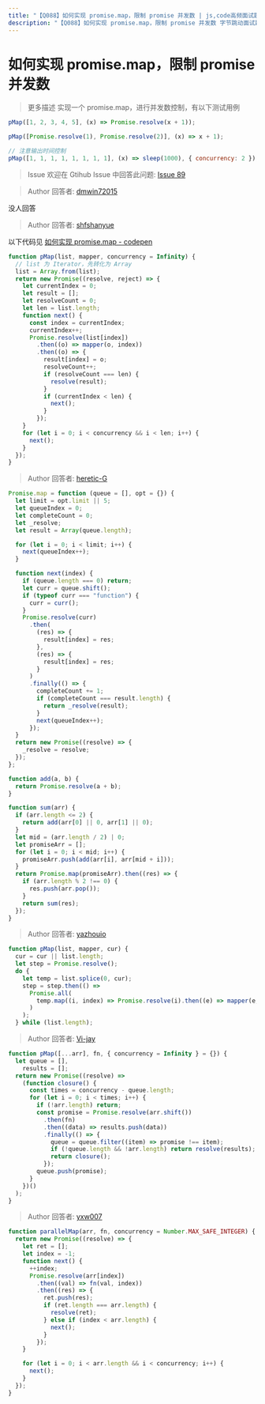 ```yaml
---
title: "【Q088】如何实现 promise.map，限制 promise 并发数 | js,code高频面试题"
description: "【Q088】如何实现 promise.map，限制 promise 并发数 字节跳动面试题、阿里腾讯面试题、美团小米面试题。"
---
```


# 如何实现 promise.map，限制 promise 并发数

> 更多描述
> 实现一个 promise.map，进行并发数控制，有以下测试用例

```js
pMap([1, 2, 3, 4, 5], (x) => Promise.resolve(x + 1));

pMap([Promise.resolve(1), Promise.resolve(2)], (x) => x + 1);

// 注意输出时间控制
pMap([1, 1, 1, 1, 1, 1, 1, 1], (x) => sleep(1000), { concurrency: 2 });
```

> Issue
> 欢迎在 Gtihub Issue 中回答此问题: [Issue 89](https://github.com/shfshanyue/Daily-Question/issues/89)

> Author
> 回答者: [dmwin72015](https://github.com/dmwin72015)

没人回答

> Author
> 回答者: [shfshanyue](https://github.com/shfshanyue)

以下代码见 [如何实现 promise.map - codepen](https://codepen.io/shanyue/pen/zYwZXPN?editors=0012)

```js
function pMap(list, mapper, concurrency = Infinity) {
  // list 为 Iterator，先转化为 Array
  list = Array.from(list);
  return new Promise((resolve, reject) => {
    let currentIndex = 0;
    let result = [];
    let resolveCount = 0;
    let len = list.length;
    function next() {
      const index = currentIndex;
      currentIndex++;
      Promise.resolve(list[index])
        .then((o) => mapper(o, index))
        .then((o) => {
          result[index] = o;
          resolveCount++;
          if (resolveCount === len) {
            resolve(result);
          }
          if (currentIndex < len) {
            next();
          }
        });
    }
    for (let i = 0; i < concurrency && i < len; i++) {
      next();
    }
  });
}
```

> Author
> 回答者: [heretic-G](https://github.com/heretic-G)

```javascript
Promise.map = function (queue = [], opt = {}) {
  let limit = opt.limit || 5;
  let queueIndex = 0;
  let completeCount = 0;
  let _resolve;
  let result = Array(queue.length);

  for (let i = 0; i < limit; i++) {
    next(queueIndex++);
  }

  function next(index) {
    if (queue.length === 0) return;
    let curr = queue.shift();
    if (typeof curr === "function") {
      curr = curr();
    }
    Promise.resolve(curr)
      .then(
        (res) => {
          result[index] = res;
        },
        (res) => {
          result[index] = res;
        }
      )
      .finally(() => {
        completeCount += 1;
        if (completeCount === result.length) {
          return _resolve(result);
        }
        next(queueIndex++);
      });
  }
  return new Promise((resolve) => {
    _resolve = resolve;
  });
};

function add(a, b) {
  return Promise.resolve(a + b);
}

function sum(arr) {
  if (arr.length <= 2) {
    return add(arr[0] || 0, arr[1] || 0);
  }
  let mid = (arr.length / 2) | 0;
  let promiseArr = [];
  for (let i = 0; i < mid; i++) {
    promiseArr.push(add(arr[i], arr[mid + i]));
  }
  return Promise.map(promiseArr).then((res) => {
    if (arr.length % 2 !== 0) {
      res.push(arr.pop());
    }
    return sum(res);
  });
}
```

> Author
> 回答者: [yazhouio](https://github.com/yazhouio)

```javascript
function pMap(list, mapper, cur) {
  cur = cur || list.length;
  let step = Promise.resolve();
  do {
    let temp = list.splice(0, cur);
    step = step.then(() =>
      Promise.all(
        temp.map((i, index) => Promise.resolve(i).then((e) => mapper(e, index)))
      )
    );
  } while (list.length);

```

> Author
> 回答者: [Vi-jay](https://github.com/Vi-jay)

```ts
function pMap([...arr], fn, { concurrency = Infinity } = {}) {
  let queue = [],
    results = [];
  return new Promise((resolve) =>
    (function closure() {
      const times = concurrency - queue.length;
      for (let i = 0; i < times; i++) {
        if (!arr.length) return;
        const promise = Promise.resolve(arr.shift())
          .then(fn)
          .then((data) => results.push(data))
          .finally(() => {
            queue = queue.filter((item) => promise !== item);
            if (!queue.length && !arr.length) return resolve(results);
            return closure();
          });
        queue.push(promise);
      }
    })()
  );
}
```

> Author
> 回答者: [yxw007](https://github.com/yxw007)

```javascript
function parallelMap(arr, fn, concurrency = Number.MAX_SAFE_INTEGER) {
  return new Promise((resolve) => {
    let ret = [];
    let index = -1;
    function next() {
      ++index;
      Promise.resolve(arr[index])
        .then((val) => fn(val, index))
        .then((res) => {
          ret.push(res);
          if (ret.length === arr.length) {
            resolve(ret);
          } else if (index < arr.length) {
            next();
          }
        });
    }

    for (let i = 0; i < arr.length && i < concurrency; i++) {
      next();
    }
  });
}
```
